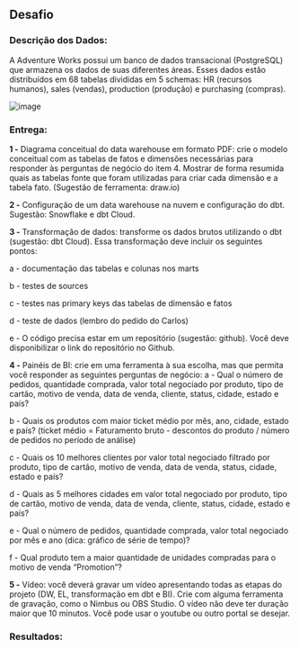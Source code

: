 ## Desafio

### Descrição dos Dados:

A Adventure Works possui um banco de dados transacional (PostgreSQL) que armazena os dados de suas diferentes áreas. Esses dados estão distribuídos em 68 tabelas divididas em 5 schemas: HR (recursos humanos), sales (vendas), production (produção) e purchasing (compras).

![image](https://github.com/user-attachments/assets/c3c366bc-ef79-4060-85ac-15adb1f7b16d)


### Entrega:

**1 -** Diagrama conceitual do data warehouse em formato PDF: crie o modelo conceitual com as tabelas de fatos e dimensões necessárias para responder às perguntas de negócio do item 4. Mostrar de forma resumida quais as tabelas fonte que foram utilizadas para criar cada dimensão e a tabela fato. (Sugestão de ferramenta: draw.io)

**2 -** Configuração de um data warehouse na nuvem e configuração do dbt. Sugestão: Snowflake e dbt Cloud.

**3 -** Transformação de dados: transforme os dados brutos utilizando o dbt (sugestão: dbt Cloud). Essa transformação deve incluir os seguintes pontos:

a - documentação das tabelas e colunas nos marts

b - testes de sources

c - testes nas primary keys das tabelas de dimensão e fatos

d - teste de dados (lembro do pedido do Carlos)

e - O código precisa estar em um repositório (sugestão: github). Você deve disponibilizar o link do repositório no Github.

**4 -** Painéis de BI: crie em uma ferramenta à sua escolha, mas que permita você responder as seguintes perguntas de negócio:
a - Qual o número de pedidos, quantidade comprada, valor total negociado por produto, tipo de cartão, motivo de venda, data de venda, cliente, status, cidade, estado e país?

b - Quais os produtos com maior ticket médio por mês, ano, cidade, estado e país? (ticket médio = Faturamento bruto - descontos do produto / número de pedidos no período de análise)

c - Quais os 10 melhores clientes por valor total negociado filtrado por produto, tipo de cartão, motivo de venda, data de venda, status, cidade, estado e país?

d - Quais as 5 melhores cidades em valor total negociado por produto, tipo de cartão, motivo de venda, data de venda, cliente, status, cidade, estado e país?

e - Qual o número de pedidos, quantidade comprada, valor total negociado por mês e ano (dica: gráfico de série de tempo)?

f - Qual produto tem a maior quantidade de unidades compradas para o motivo de venda “Promotion”?

**5 -** Vídeo: você deverá gravar um vídeo apresentando todas as etapas do projeto (DW, EL, transformação em dbt e BI). Crie com alguma ferramenta de gravação, como o Nimbus ou OBS Studio. O vídeo não deve ter duração maior que 10 minutos. Você pode usar o youtube ou outro portal se desejar.

### Resultados:

